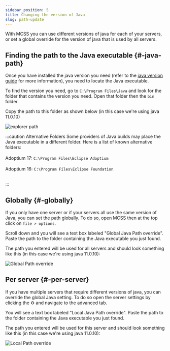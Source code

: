 ```yaml
---
sidebar_position: 5
title: Changing the version of Java
slug: path-update
---
```


With MCSS you can use different versions of java for each of your servers, or set a global override for the version of java that is used by all servers.


## Finding the path to the Java executable {#-java-path}

Once you have installed the java version you need (refer to the [java version guide](/docs/guides/java-version) for more information), you need to locate the Java executable.

To find the version you need, go to `C:\Program Files\Java` and look for the folder that contains the version you need. Open that folder then the `bin` folder. 

Copy the path to this folder as shown below (in this case we're using java 11.0.10)

![explorer path](/img/guides/java-path/explorer.png)

:::caution Alternative Folders
Some providers of Java builds may place the Java executable in a different folder. Here is a list of known alternative folders: <br></br>
Adoptium 17: `C:\Program Files\Eclipse Adoptium` <br></br>
Adoptium 16: `C:\Program Files\Eclipse Foundation` <br></br>

:::
## Globally {#-globally}

If you only have one server or if your servers all use the same version of Java, you can set the path globally.
To do so, open MCSS then at the top click on `file > options`.

Scroll down and you will see a text box labeled "Global Java Path override". Paste the path to the folder containing the Java executable you just found.

The path you entered will be used for all servers and should look something like this (in this case we're using java 11.0.10):

<div style={{textAlign: 'center'}}>
  <img src="/img/guides/java-path/java-path-override.png" alt="Global Path override"/>
</div>


## Per server {#-per-server}
If you have multiple servers that require different versions of java, you can override the global Java setting. To do so open the server settings by clicking the ⚙️ and navigate to the advanced tab. 

You will see a text box labeled "Local Java Path override". Paste the path to the folder containing the Java executable you just found.

The path you entered will be used for this server and should look something like this (in this case we're using java 11.0.10):

<div style={{textAlign: 'center'}}>
  <img src="/img/guides/java-path/local-path-override.png" alt="Local Path override"/>
</div>

